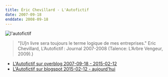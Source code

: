 ```yaml
---
title: Éric Chevillard - L'Autofictif
date: 2007-09-18 
enddate: 2008-09-18
---
```


![l'autofictif]()
![]()
![]()
![]()
![]()
![]()
![]()

> "\[U\]n livre sera toujours le terme logique de mes entreprises." 
Eric Chevillard, L’Autofictif : Journal 2007-2008 (Talence: L’Arbre Vengeur, 2009).) 

- [L'Autofictif sur overblog 2007-09-18 - 2015-02-12](http://l-autofictif.over-blog.com/)
- [L'Autofictif sur blogspot 2015-02-12 - aujourd'hui](http://autofictif.blogspot.com/)
